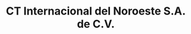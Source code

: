 ---
title: "CT Internacional del Noroeste S.A. de C.V."
url: /hermosillo/ct-internacional-del-noroeste-s-a-de-c-v/
shop: Computer
---